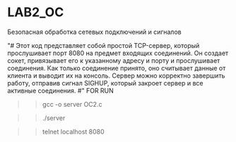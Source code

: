 # LAB2_OC
Безопасная обработка сетевых подключений и сигналов

"#
Этот код представляет собой простой TCP-сервер, который прослушивает порт 8080 на предмет входящих соединений. Он создает сокет, привязывает его к указанному адресу и порту и прослушивает соединения. Как только соединение принято, оно считывает данные от клиента и выводит их на консоль. Сервер можно корректно завершить работу, отправив сигнал SIGHUP, который закроет сервер и все активные соединения.
#"
FOR RUN
>>gcc -o server OC2.c

>>./server

>>telnet localhost 8080



